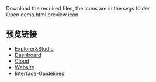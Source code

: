 Download the required files, the icons are in the svgs folder
</br>
Open demo.html preview icon

## 预览链接
- [Explorer&Studio](http://cifangbifang.com/nebula-graph-icon/NebulaGraph-Explorer/demo.html)
- [Dashboard](http://cifangbifang.com/nebula-graph-icon/NebulaGraph-Dashboard/demo.html)
- [Cloud](http://cifangbifang.com/nebula-graph-icon/NebulaGraph-Cloud/demo.html)
- [Website](http://cifangbifang.com/nebula-graph-icon/NebulaGraph-Website/demo.html)
- [Interface-Guidelines](http://cifangbifang.com/nebula-graph-icon/NebulaGraph-Interface-Guidelines%20/demo.html)